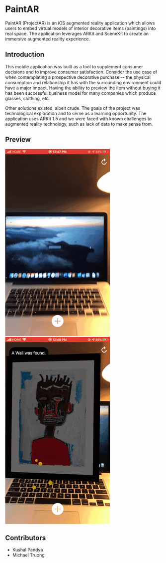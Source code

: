 # PaintAR
PaintAR (ProjectAR) is an iOS augmented reality application which allows users to embed virtual models of interior decorative items (paintings) into real space. The application leverages ARKit and SceneKit to create an immersive augmented reality experience. 

## Introduction
This mobile application was built as a tool to supplement consumer decisions and to improve consumer satisfaction. Consider the use case of when contemplating a prospective decorative purchase -- the physical consumption and relationship it has with the surrounding environment could have a major impact. Having the ability to preview the item without buying it has been successful business model for many companies which produce glasses, clothing, etc. 

Other solutions existed, albeit crude. The goals of the project was technological exploration and to serve as a learning opportunity. The application uses ARKit 1.5 and we were faced with known challenges to augmented reality technology, such as lack of data to make sense from.

## Preview 
![Screenshot](/Screenshots/modal.gif)
![Screenshot](/Screenshots/pan.gif)

## Contributors
- Kushal Pandya
- Michael Truong
